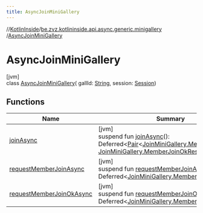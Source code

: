 ```yaml
---
title: AsyncJoinMiniGallery
---
```

//[KotlinInside](../../../index.html)/[be.zvz.kotlininside.api.async.generic.minigallery](../index.html)
/[AsyncJoinMiniGallery](index.html)

# AsyncJoinMiniGallery

[jvm]\
class [AsyncJoinMiniGallery](index.html)(
gallId: [String](https://kotlinlang.org/api/latest/jvm/stdlib/kotlin/-string/index.html),
session: [Session](../../be.zvz.kotlininside.session/-session/index.html))

## Functions

| Name | Summary |
|---|---|
| [joinAsync](join-async.html) | [jvm]<br>suspend fun [joinAsync](join-async.html)(): Deferred&lt;[Pair](https://kotlinlang.org/api/latest/jvm/stdlib/kotlin/-pair/index.html)&lt;[JoinMiniGallery.MemberJoinResult](../../be.zvz.kotlininside.api.generic.minigallery/-join-mini-gallery/-member-join-result/index.html), [JoinMiniGallery.MemberJoinOkResult](../../be.zvz.kotlininside.api.generic.minigallery/-join-mini-gallery/-member-join-ok-result/index.html)&gt;&gt; |
| [requestMemberJoinAsync](request-member-join-async.html) | [jvm]<br>suspend fun [requestMemberJoinAsync](request-member-join-async.html)(): Deferred&lt;[JoinMiniGallery.MemberJoinResult](../../be.zvz.kotlininside.api.generic.minigallery/-join-mini-gallery/-member-join-result/index.html)&gt; |
| [requestMemberJoinOkAsync](request-member-join-ok-async.html) | [jvm]<br>suspend fun [requestMemberJoinOkAsync](request-member-join-ok-async.html)(): Deferred&lt;[JoinMiniGallery.MemberJoinOkResult](../../be.zvz.kotlininside.api.generic.minigallery/-join-mini-gallery/-member-join-ok-result/index.html)&gt; |

